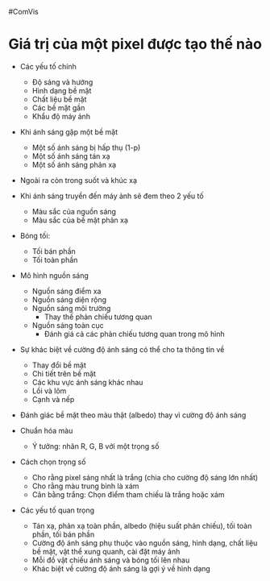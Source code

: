 #ComVis 
# Giá trị của một pixel được tạo thế nào

- Các yếu tố chính
	- Độ sáng và hướng
	- Hình dạng bề mặt
	- Chất liệu bề mặt
	- Các bề mặt gần
	- Khẩu độ máy ảnh

- Khi ánh sáng gặp một bề mặt
	- Một số ánh sáng bị hấp thụ (1-p)
	- Một số ánh sáng tán xạ
	- Một số ánh sáng phản xạ

- Ngoài ra còn trong suốt và khúc xạ

- Khi ánh sáng truyền đến máy ảnh sẽ đem theo 2 yếu tố
	- Màu sắc của nguồn sáng
	- Màu sắc của bề mặt phản xạ

- Bóng tối:
	- Tối bán phần
	- Tối toàn phần

- Mô hình nguồn sáng
	- Nguồn sáng điểm xa
	- Nguồn sáng diện rộng
	- Nguồn sáng môi trường
		- Thay thế phản chiếu tương quan
	- Nguồn sáng toàn cục
		- Đánh giá cả các phản chiếu tương quan trong mô hình

- Sự khác biệt về cường độ ánh sáng có thể cho ta thông tin về
	- Thay đổi bề mặt
	- Chi tiết trên bề mặt
	- Các khu vực ánh sáng khác nhau
	- Lồi và lõm
	- Cạnh và nếp

- Đánh giác bề mặt theo màu thật (albedo) thay vì cường độ ánh sáng

- Chuẩn hóa màu
	- Ý tưởng: nhân R, G, B với một trọng số
- Cách chọn trọng số
	- Cho rằng pixel sáng nhất là trắng (chia cho cường độ sáng lớn nhất)
	- Cho rằng màu trung bình là xám
	- Cân bằng trắng: Chọn điểm tham chiếu là trắng hoặc xám

- Các yếu tố quan trọng
	- Tán xạ, phản xạ toàn phần, albedo (hiệu suất phản chiếu), tối toàn phần, tối bán phần
	- Cường độ ánh sáng phụ thuộc vào nguồn sáng, hình dạng, chất liệu bề mặt, vật thể xung quanh, cài đặt máy ảnh
	- Mỗi đồ vật chiếu ánh sáng và bóng tối lên nhau
	- Khác biệt về cường độ ánh sáng là gợi ý về hình dạng